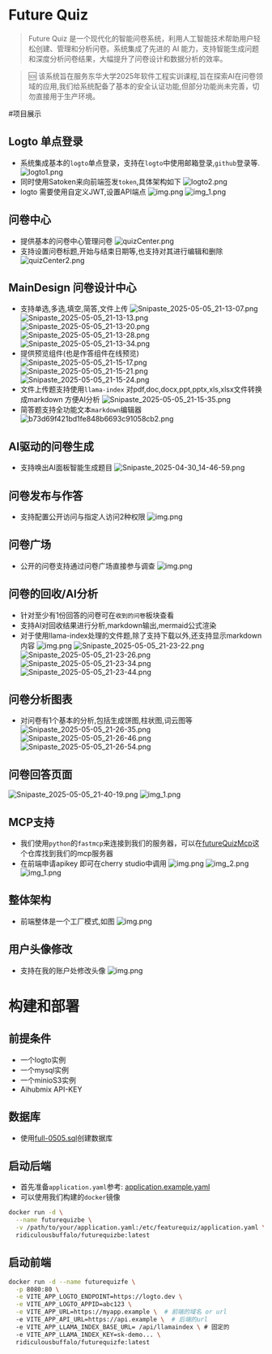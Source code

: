 # Future Quiz

> Future Quiz 是一个现代化的智能问卷系统，利用人工智能技术帮助用户轻松创建、管理和分析问卷。系统集成了先进的 AI
> 能力，支持智能生成问题和深度分析问卷结果，大幅提升了问卷设计和数据分析的效率。

> 🆘 该系统旨在服务东华大学2025年软件工程实训课程,旨在探索AI在问卷领域的应用,我们给系统配备了基本的安全认证功能,但部分功能尚未完善，切勿直接用于生产环境。

#项目展示

## Logto 单点登录

- 系统集成基本的`logto`单点登录，支持在`logto`中使用邮箱登录,`github`登录等.
  ![logto1.png](img%2Flogto1.png)
- 同时使用Satoken来向前端签发`token`,具体架构如下
  ![logto2.png](img%2Flogto2.png)
- logto 需要使用自定义JWT,设置API端点
![img.png](img%2Flogto%2Fimg.png)
![img_1.png](img%2Flogto%2Fimg_1.png)
## 问卷中心

- 提供基本的问卷中心管理问卷
  ![quizCenter.png](img%2FquizCenter.png)
- 支持设置问卷标题,开始与结束日期等,也支持对其进行编辑和删除
  ![quizCenter2.png](img%2FquizCenter2.png)

## MainDesign 问卷设计中心

- 支持单选,多选,填空,简答,文件上传
  ![Snipaste_2025-05-05_21-13-07.png](img%2Fquizdesign%2FSnipaste_2025-05-05_21-13-07.png)
  ![Snipaste_2025-05-05_21-13-13.png](img%2Fquizdesign%2FSnipaste_2025-05-05_21-13-13.png)
  ![Snipaste_2025-05-05_21-13-20.png](img%2Fquizdesign%2FSnipaste_2025-05-05_21-13-20.png)
  ![Snipaste_2025-05-05_21-13-28.png](img%2Fquizdesign%2FSnipaste_2025-05-05_21-13-28.png)
  ![Snipaste_2025-05-05_21-13-34.png](img%2Fquizdesign%2FSnipaste_2025-05-05_21-13-34.png)
- 提供预览组件(也是作答组件在线预览)
  ![Snipaste_2025-05-05_21-15-17.png](img%2Fquizdesign%2Fpreview%2FSnipaste_2025-05-05_21-15-17.png)
  ![Snipaste_2025-05-05_21-15-21.png](img%2Fquizdesign%2Fpreview%2FSnipaste_2025-05-05_21-15-21.png)
  ![Snipaste_2025-05-05_21-15-24.png](img%2Fquizdesign%2Fpreview%2FSnipaste_2025-05-05_21-15-24.png)
- 文件上传题支持使用`llama-index` 对pdf,doc,docx,ppt,pptx,xls,xlsx文件转换成markdown 方便AI分析
  ![Snipaste_2025-05-05_21-15-35.png](img%2Fquizdesign%2Fpreview%2FSnipaste_2025-05-05_21-15-35.png)
- 简答题支持全功能文本`markdown`编辑器
  ![b73d69f421bd1fe848b6693c91058cb2.png](img%2Fquizdesign%2Fpreview%2Fb73d69f421bd1fe848b6693c91058cb2.png)

## AI驱动的问卷生成

- 支持唤出AI面板智能生成题目
  ![Snipaste_2025-04-30_14-46-59.png](img%2Fquizdesign%2FSnipaste_2025-04-30_14-46-59.png)

## 问卷发布与作答

- 支持配置公开访问与指定人访问2种权限
  ![img.png](img%2Fquizpublish%2Fimg.png)

## 问卷广场

- 公开的问卷支持通过问卷广场直接参与调查
  ![img.png](img%2Fquizdesign%2FquizSquare%2Fimg.png)

## 问卷的回收/AI分析

- 针对至少有1份回答的问卷可在`收到的问卷`板块查看
- 支持AI对回收结果进行分析,markdown输出,mermaid公式渲染
- 对于使用llama-index处理的文件题,除了支持下载以外,还支持显示markdown内容
  ![img.png](img%2Fquizdesign%2Fdisplay%2Fimg.png)
  ![Snipaste_2025-05-05_21-23-22.png](img%2Fquizdesign%2Fdisplay%2FSnipaste_2025-05-05_21-23-22.png)
  ![Snipaste_2025-05-05_21-23-26.png](img%2Fquizdesign%2Fdisplay%2FSnipaste_2025-05-05_21-23-26.png)
  ![Snipaste_2025-05-05_21-23-34.png](img%2Fquizdesign%2Fdisplay%2FSnipaste_2025-05-05_21-23-34.png)
  ![Snipaste_2025-05-05_21-23-44.png](img%2Fquizdesign%2Fdisplay%2FSnipaste_2025-05-05_21-23-44.png)

## 问卷分析图表

- 对问卷有1个基本的分析,包括生成饼图,柱状图,词云图等
  ![Snipaste_2025-05-05_21-26-35.png](img%2Fquizdesign%2Fanalysis%2FSnipaste_2025-05-05_21-26-35.png)
  ![Snipaste_2025-05-05_21-26-46.png](img%2Fquizdesign%2Fanalysis%2FSnipaste_2025-05-05_21-26-46.png)
  ![Snipaste_2025-05-05_21-26-54.png](img%2Fquizdesign%2Fanalysis%2FSnipaste_2025-05-05_21-26-54.png)

## 问卷回答页面
![Snipaste_2025-05-05_21-40-19.png](img%2FSnipaste_2025-05-05_21-40-19.png)
![img_1.png](img%2Fimg_1.png)

## MCP支持
- 我们使用`python`的`fastmcp`来连接到我们的服务器，可以在[futureQuizMcp](https://github.com/RidiculousBuffal/futureQuizMcp.git)这个仓库找到我们的mcp服务器
- 在前端申请apikey 即可在cherry studio中调用
![img.png](img%2Fmcp%2Fimg.png)
![img_2.png](img%2Fmcp%2Fimg_2.png)
![img_1.png](img%2Fmcp%2Fimg_1.png)


## 整体架构

- 前端整体是一个工厂模式,如图
  ![img.png](img%2Fquizdesign%2Fimg.png)


## 用户头像修改

- 支持在我的账户处修改头像
  ![img.png](img%2Fimg.png)

# 构建和部署
## 前提条件
- 一个logto实例
- 一个mysql实例
- 一个minioS3实例
- Aihubmix API-KEY
## 数据库 
- 使用[full-0505.sql](src%2Fmain%2Fresources%2Fsql%2Ffull-0505.sql)创建数据库
## 启动后端
- 首先准备`application.yaml`参考:
[application.example.yaml](src%2Fmain%2Fresources%2Fapplication.example.yaml)
- 可以使用我们构建的`docker`镜像
```bash
docker run -d \
  --name futurequizbe \
  -v /path/to/your/application.yaml:/etc/featurequiz/application.yaml \
  ridiculousbuffalo/futurequizbe:latest
```
## 启动前端
```bash
docker run -d --name futurequizfe \
  -p 8080:80 \
  -e VITE_APP_LOGTO_ENDPOINT=https://logto.dev \
  -e VITE_APP_LOGTO_APPID=abc123 \
  -e VITE_APP_URL=https://myapp.example \  # 前端的域名 or url
  -e VITE_APP_API_URL=https://api.example \  # 后端的url
  -e VITE_APP_LLAMA_INDEX_BASE_URL= /api/llamaindex \ # 固定的
  -e VITE_APP_LLAMA_INDEX_KEY=sk-demo... \
  ridiculousbuffalo/futurequizfe:latest
```